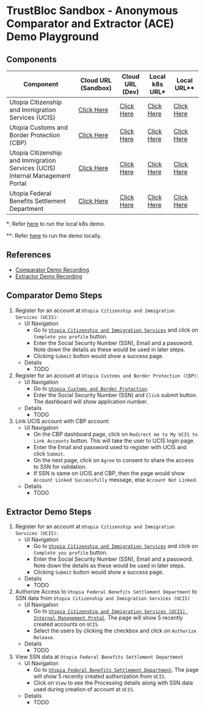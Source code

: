 # TrustBloc Sandbox - Anonymous Comparator and Extractor (ACE) Demo Playground

## Components
| Component                                                                     | Cloud URL (Sandbox)                                            | Cloud URL (Dev)                                            | Local k8s URL*                                       | Local URL**                                            |
|-------------------------------------------------------------------------------|----------------------------------------------------------------|------------------------------------------------------------|------------------------------------------------------|--------------------------------------------------------|
| Utopia Citizenship and Immigration Services (UCIS)                            | [Click Here](https://demo-ucis.sandbox.trustbloc.dev)          | [Click Here](https://demo-ucis.dev.trustbloc.dev)          | [Click Here](https://ucis-rp.trustbloc.dev)          | [Click Here](https://ucis-rp.trustbloc.local)          |
| Utopia Customs and Border Protection (CBP)                                    | [Click Here](https://demo-cbp.sandbox.trustbloc.dev)           | [Click Here](https://demo-cbp.dev.trustbloc.dev)           | [Click Here](https://cbp-rp.trustbloc.dev)           | [Click Here](https://cbp-rp.trustbloc.local)           |
| Utopia Citizenship and Immigration Services (UCIS) Internal Management Portal | [Click Here](https://demo-ucis.sandbox.trustbloc.dev/internal) | [Click Here](https://demo-ucis.dev.trustbloc.dev/internal) | [Click Here](https://ucis-rp.trustbloc.dev/internal) | [Click Here](https://ucis-rp.trustbloc.local/internal) |
| Utopia Federal Benefits Settlement Department                                 | [Click Here](https://demo-benefits-dept.sandbox.trustbloc.dev) | [Click Here](https://demo-benefits-dept.dev.trustbloc.dev) | [Click Here](https://benefits-dept-rp.trustbloc.dev) | [Click Here](https://benefits-dept-rp.trustbloc.local) |

*: Refer [here](./../../README.md#deployment) to run the local k8s demo.

**: Refer [here](./build.md) to run the demo locally.

## References
- [Comparator Demo Recording](https://www.youtube.com/watch?v=SqDqHSNdGpc)
- [Extractor Demo Recording](https://www.youtube.com/watch?v=E2WHBS6OD2w)

## Comparator Demo Steps
1. Register for an account at `Utopia Citizenship and Immigration Services (UCIS)`:
   - UI Navigation 
     - Go to [`Utopia Citizenship and Immigration Services`](#components) and click on `Complete you profile` button.
     - Enter the Social Security Number (SSN), Email and a password. Note down the details as these would be used in later steps.
     - Clicking `Submit` button would show a success page. 
   - Details 
     - TODO
1. Register for an account at `Utopia Customs and Border Protection (CBP)`:
   - UI Navigation 
     - Go to [`Utopia Customs and Border Protection`](#components).
     - Enter the Social Security Number (SSN) and `Click` submit button. The dashboard will show application number.
   - Details 
     - TODO
1. Link UCIS account with CBP account:
   - UI Navigation 
     - On the CBP dashboard page, click on `Redirect me to My UCIS to Link Accounts` button. This will take the user to UCIS login page.
     - Enter the Email and password used to register with UCIS and click `Submit`.
     - On the next page, click on `Agree` to consent to share the access to SSN for validation.
     - If SSN is same on UCIS and CBP, then the page would show `Account Linked Successfully` message, else `Account Not Linked`.
   - Details 
     - TODO


## Extractor Demo Steps
1. Register for an account at `Utopia Citizenship and Immigration Services (UCIS)`:
   - UI Navigation 
     - Go to [`Utopia Citizenship and Immigration Services`](#components) and click on `Complete you profile` button.
     - Enter the Social Security Number (SSN), Email and a password. Note down the details as these would be used in later steps.
     - Clicking `Submit` button would show a success page. 
   - Details 
     - TODO
1. Authorize Access to `Utopia Federal Benefits Settlement Department` to  SSN data from `Utopia Citizenship and Immigration Services (UCIS)`
   - UI Navigation 
     - Go to [`Utopia Citizenship and Immigration Services (UCIS) Internal Management Protal`](#components). The page will show 5 recently created accounts on `UCIS`.
     - Select the users by clicking the checkbox and click on `Authorize Release`.
   - Details 
     - TODO
1. View SSN data at `Utopia Federal Benefits Settlement Department`
   - UI Navigation 
     - Go to [`Utopia Federal Benefits Settlement Department`](#components). The page will show 5 recently created authorization from `UCIS`.
     - Click on `View` to see the Processing details along with SSN data used during creation of account at `UCIS`.
   - Details 
     - TODO
     
